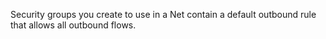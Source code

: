 Security groups you create to use in a Net contain a default outbound rule that allows all outbound flows.